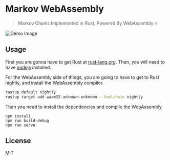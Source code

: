 # Markov WebAssembly

> Markov Chains Implemented in Rust, Powered By WebAssembly 🔥

![Demo Image](https://cdn.rawgit.com/adamisntdead/wasm-markov/4e072f11/screenshot.png)

## Usage

First you are gonna have to get Rust at [rust-lang.org](https://www.rust-lang.org/).
Then, you will need to have [nodejs](https://nodejs.org/) installed.

For the WebAssembly side of things, you are going to have to get to Rust nightly,
and install the WebAssembly compiler.

```bash
rustup default nightly
rustup target add wasm32-unknown-unknown --toolchain nightly
```

Then you need to install the dependencies and compile the WebAssembly

```
npm install
npm run build-debug
npm run serve
```

## License

MIT